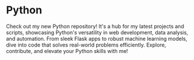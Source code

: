# Python
Check out my new Python repository! It's a hub for my latest projects and scripts, showcasing Python's versatility in web development, data analysis, and automation. From sleek Flask apps to robust machine learning models, dive into code that solves real-world problems efficiently. Explore, contribute, and elevate your Python skills with me!
